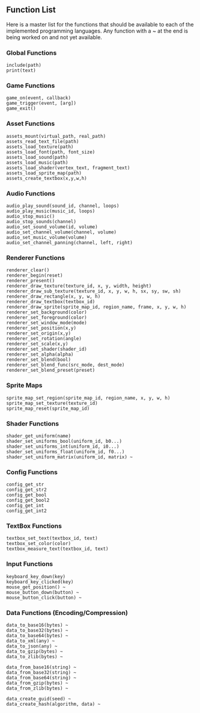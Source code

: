 ## Function List

Here is a master list for the functions that should be available to each
of the implemented programming languages. 
Any function with a ~ at the end is being worked on and not yet available.


### Global Functions
```
include(path)
print(text)
```

### Game Functions
```
game_on(event, callback)
game_trigger(event, [arg])
game_exit()
```

### Asset Functions
```
assets_mount(virtual_path, real_path)
assets_read_text_file(path)
assets_load_texture(path)
assets_load_font(path, font_size)
assets_load_sound(path)
assets_load_music(path)
assets_load_shader(vertex_text, fragment_text)
assets_load_sprite_map(path)
assets_create_textbox(x,y,w,h)
```

### Audio Functions
```
audio_play_sound(sound_id, channel, loops)
audio_play_music(music_id, loops)
audio_stop_music()
audio_stop_sounds(channel) 
audio_set_sound_volume(id, volume)
audio_set_channel_volume(channel, volume)
audio_set_music_volume(volume)
audio_set_channel_panning(channel, left, right)
```

### Renderer Functions
```
renderer_clear()
renderer_begin(reset)
renderer_present()
renderer_draw_texture(texture_id, x, y, width, height)
renderer_draw_sub_texture(texture_id, x, y, w, h, sx, sy, sw, sh)
renderer_draw_rectangle(x, y, w, h)
renderer_draw_textbox(textbox_id)
renderer_draw_sprite(sprite_map_id, region_name, frame, x, y, w, h)
renderer_set_background(color)
renderer_set_foreground(color)
renderer_set_window_mode(mode)
renderer_set_position(x,y)
renderer_set_origin(x,y)
renderer_set_rotation(angle)
renderer_set_scale(x,y)
renderer_set_shader(shader_id)
renderer_set_alpha(alpha)
renderer_set_blend(bool)
renderer_set_blend_func(src_mode, dest_mode)
renderer_set_blend_preset(preset)
```

### Sprite Maps
```
sprite_map_set_region(sprite_map_id, region_name, x, y, w, h)
sprite_map_set_texture(texture_id)
sprite_map_reset(sprite_map_id)
```

### Shader Functions
```
shader_get_uniform(name)
shader_set_uniforms_bool(uniform_id, b0...)
shader_set_uniforms_int(uniform_id, i0...)
shader_set_uniforms_float(uniform_id, f0...)
shader_set_uniform_matrix(uniform_id, matrix) ~
```

### Config Functions
```
config_get_str
config_get_str2
config_get_bool
config_get_bool2
config_get_int
config_get_int2
```

### TextBox Functions
```
textbox_set_text(textbox_id, text)
textbox_set_color(color)
textbox_measure_text(textbox_id, text)
```

### Input Functions
```
keyboard_key_down(key)
keyboard_key_clicked(key)
mouse_get_position() ~
mouse_button_down(button) ~
mouse_button_click(button) ~
```

### Data Functions (Encoding/Compression)
```
data_to_base16(bytes) ~
data_to_base32(bytes) ~
data_to_base64(bytes) ~
data_to_xml(any) ~
data_to_json(any) ~
data_to_gzip(bytes) ~
data_to_zlib(bytes) ~

data_from_base16(string) ~
data_from_base32(string) ~
data_from_base64(string) ~
data_from_gzip(bytes) ~
data_from_zlib(bytes) ~

data_create_guid(seed) ~
data_create_hash(algorithm, data) ~
```